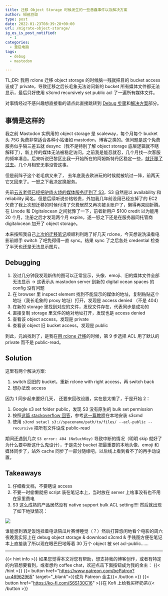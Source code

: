 ```yaml
---
title: 迁移 Object Storage 时候发生的一些愚蠢事件以及解决方案
author: 椒盐豆豉
type: post
date: 2022-01-23T08:39:28+00:00
url: /migrate-object-storage/
ig_es_is_post_notified:
  - 1
categories:
  - 重启电脑
tags:
  - debug
  - mastodon

---
```


TL;DR: 我用 rclone 迁移 object storage 的时候脑一残就把目的 bucket access 设成了 private，导致迁移之后长毛象无法访问新的 bucket 所有媒体文件都无法显示，最后只好使用 s3cmd recursively set public acl 了一遍所有媒体文件。

对事情经过不感兴趣想直接看的请点此直接跳转到 [Debug 步骤](../migrate-object-storage/#debugging)和[解决方案](../migrate-object-storage/#solution)部分。

## **事情是这样的**

我之前 Mastodon 实例用的 object storage 是 scaleway，每个月每个 bucket 头 75G 免费非常适合各种小站诸如 mastodon，博客之类的。但问题是这个免费服务似乎隔三差五就 desync（我不是特别了解 object storage 底层逻辑就不瞎解释了），新上传的媒体无法被稳定访问。之前我是能忍就忍，几个月找一次客服的频率凑合。后来听说巴黎区比我一开始所在的阿姆斯特丹区稳定一些，[就迁移了过去](/scaleway-object-storage-unstable-mastodon-migrate/)。几个月相安无事没管这事。

但是前阵子这个老毛病又来了， 去年底我去欧洲玩的时候就被坑过一阵，前两天它又回来了。一怒之下我决定换服务。

先前[云五老师已经把驴肉火烧的媒体服务迁到了 S3](https://yukieyun.net/tech/mastodon-media-from-scaleway-to-aws-s3/)，S3 自然是以 availability 和 reliability 闻名，但是后续听说价格较贵，外加我几年前没用已经忘掉了的 EC2 欠费了我上次想迁移的时候付清了欠费居然又再次被关账户了，懒得再来回折腾。在 Linode 和 Digitalocean 之间犹豫了一下，前者新用户 $100 credit 以为能用 20 个月，注册之后才发现两个月 expire，遂一怒之下还是在服务器同托管商 digitalocean 加开了 object storage。

本来按照我自己[上次的迁移笔记](../scaleway-object-storage-unstable-mastodon-migrate/)顺顺利利跑了好几天 rclone，今天想说洗澡看电影前顺手 switch 了吧免得得一直 sync。结果 sync 了之后各处 credential 检查了半天也还是无法显示图片。

## **Debugging**

1. 没过几分钟我发现新传的图可以正常显示，头像、emoji、旧的媒体文件全部无法显示 -> 这表示从 mastodon server 到新的 digital ocean spaces 的 config 没有问题
2. 在 browser 里 inspect element 找到不能显示的媒体的地址，复制粘贴这个地址（我长毛象的 proxy 地址）打开，发现是 access denied （不是 404）
3. 在新的 storage 里找到对应的文件，发现文件存在，代表同步是成功的
4. 直接复制 storage 里文件的绝对地址打开，发现也是 access denied
5. 查看该 object access，发现是 private
6. 查看该 object 旧 bucket access，发现是 public

到此，元凶找到了，是我在[用 rclone 迁移](https://www.scaleway.com/en/docs/tutorials/migrate-data-rclone/)的时候，第 9 步选择 ACL 用了默认的 private 而不是 public-read。

## **Solution**

这里有两个解决方案:

1. switch 回旧的 bucket，重新 rclone with right access，再 switch back
2. 想办法改 access

因为 1 同步起来要好几天， 还要来回改设置，实在是太懒了，于是开始 2：

1. Google s3 set folder public，发现 S3 没有原生的 bulk set permission
2. 按照[这篇 stackoverflow 回答](https://stackoverflow.com/questions/52697745/how-to-change-all-the-folder-files-permission-private-into-public-in-digital-oce)，参考[这一篇教程](https://docs.digitalocean.com/products/spaces/resources/s3cmd/)在本地安装 s3cmd
3. 使用 `s3cmd setacl s3://spacename/path/to/files/ --acl-public --recursive` 把所有文件设成 public-read

期间还遇到几次 `S3 error: 404 (NoSuchKey)` 导致中断的情况（明明 skip 就好了为什么要中断这什么鬼设计），于是先分 bucket 把最重要的本地头像、emoji 和媒体同步了，站外 cache 同步了一部分随缘吧，以后线上看到看不了的再手动设置。

## **Takeaways**

1. 仔细看文档，不要瞎设 access
2. 不要一时偷懒就把 script 装在笔记本上，当时放在 server 上啥事没有也不用在家里费电
3. S3 这么成熟的产品居然没有 native support bulk ACL setting!!!! 然后就出现了如下地狱情况：

![](https://media.douchi.space/douchi/media_attachments/files/107/670/384/957/879/105/original/4e655ce5b057b509.png)

谁能想到酒足饭饱挂着电话陪瓜片赛博睡觉（？）然后打算悠闲地看个电影的周六夜晚我实际上在 debug object storage & download s3cmd & 手贱图方便在笔记本上直接装了所以现在眼巴巴地等着 30 万个 object 被 set acl-public……

---
{{< hint info >}}
如果您觉得本文对您有帮助，想支持我的博客创作，或者有特定的内容想要看到，或者想约 coffee chat，欢迎点击下面按钮成为我的金主：
{{< /hint >}}
{{< button href="https://www.patreon.com/bePatron?u=46962965" target="_blank">}}成为 Patreon 金主{{< /button >}}
{{< button href="https://ko-fi.com/S6S130C16" >}}在 Kofi 上给我买杯奶茶{{< /button >}}